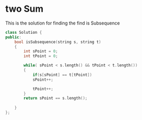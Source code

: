 # two Sum

This is the solution for finding the find is Subsequence

```cpp
class Solution {
public:
    bool isSubsequence(string s, string t) 
    {
        int sPoint = 0;
        int tPoint = 0;

        while( sPoint < s.length() && tPoint < t.length())
        {
            if(s[sPoint] == t[tPoint])
            sPoint++;

            tPoint++;
        }
        return sPoint == s.length();
        
    }
};
```